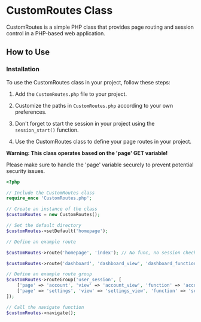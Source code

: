
# CustomRoutes Class

CustomRoutes is a simple PHP class that provides page routing and session control in a PHP-based web application.

## How to Use

### Installation

To use the CustomRoutes class in your project, follow these steps:

1. Add the `CustomRoutes.php` file to your project.

2. Customize the paths in `CustomRoutes.php` according to your own preferences.

3. Don't forget to start the session in your project using the `session_start()` function.

4. Use the CustomRoutes class to define your page routes in your project.

**Warning: This class operates based on the 'page' GET variable!**

Please make sure to handle the 'page' variable securely to prevent potential security issues.

```php
<?php

// Include the CustomRoutes class
require_once 'CustomRoutes.php';

// Create an instance of the class
$customRoutes = new CustomRoutes();

// Set the default directory
$customRoutes->setDefault('homepage');

// Define an example route

$customRoutes->route('homepage', 'index'); // No func, no session check

$customRoutes->route('dashboard', 'dashboard_view', 'dashboard_function', true);

// Define an example route group
$customRoutes->routeGroup('user_session', [
    ['page' => 'account', 'view' => 'account_view', 'function' => 'account_function'],
    ['page' => 'settings', 'view' => 'settings_view', 'function' => 'settings_function'],
]);

// Call the navigate function
$customRoutes->navigate();
